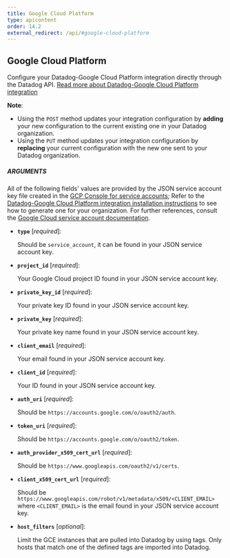 ```yaml
---
title: Google Cloud Platform
type: apicontent
order: 14.2
external_redirect: /api/#google-cloud-platform
---
```


## Google Cloud Platform

Configure your Datadog-Google Cloud Platform integration directly through the Datadog API. [Read more about Datadog-Google Cloud Platform integration][1]

**Note**: 

* Using the `POST` method updates your integration configuration by **adding** your new configuration to the current existing one in your Datadog organization. 
* Using the `PUT` method updates your integration configuration by **replacing** your current configuration with the new one sent to your Datadog organization.

##### ARGUMENTS

All of the following fields' values are provided by the JSON service account key file created in the [GCP Console for service accounts][2]; Refer to the [Datadog-Google Cloud Platform integration installation instructions][4] to see how to generate one for your organization. 
For further references, consult the [Google Cloud service account documentation][3].

* **`type`** [*required*]:  

    Should be `service_account`, it can be found in your JSON service account key.

* **`project_id`** [*required*]:  

    Your Google Cloud project ID found in your JSON service account key.

* **`private_key_id`** [*required*]:

    Your private key ID found in your JSON service account key.

* **`private_key`** [*required*]:

    Your private key name found in your JSON service account key.

* **`client_email`** [*required*]:

    Your email found in your JSON service account key.

* **`client_id`** [*required*]:

    Your ID found in your JSON service account key.

* **`auth_uri`** [*required*]:

    Should be `https://accounts.google.com/o/oauth2/auth`.

* **`token_uri`** [*required*]:

    Should be `https://accounts.google.com/o/oauth2/token`.

* **`auth_provider_x509_cert_url`** [*required*]: 

    Should be `https://www.googleapis.com/oauth2/v1/certs`.

* **`client_x509_cert_url`** [*required*]:

    Should be `https://www.googleapis.com/robot/v1/metadata/x509/<CLIENT_EMAIL>` where `<CLIENT_EMAIL>` is the email found in your JSON service account key.

* **`host_filters`** [*optional*]:

    Limit the GCE instances that are pulled into Datadog by using tags. Only hosts that match one of the defined tags are imported into Datadog.

[1]: /integrations/google_cloud_platform/
[2]: https://console.cloud.google.com/iam-admin/serviceaccounts
[3]: https://cloud.google.com/iam/docs/creating-managing-service-account-keys
[4]: /integrations/google_cloud_platform/#installation
